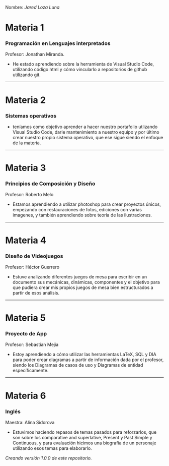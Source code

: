 Nombre: _Jared Loza Luna_

# Materia 1
### Programación en Lenguajes interpretados
Profesor: Jonathan Miranda.
- He estado aprendiendo sobre la herramienta de Visual Studio Code, utilizando código html y cómo vincularlo a repositorios de github utilizando git.
---
# Materia 2
### Sistemas operativos
- teníamos como objetivo aprender a hacer nuestro portafolio utlizando Visual Studio Code, darle mantenimiento a nuestro equipo y por último crear nuestro propio sistema operativo, que ese sigue siendo el enfoque de la materia.
---
# Materia 3
### Principios de Composición y Diseño
Profesor: Roberto Melo
- Estamos aprendiendo a utilizar photoshop para crear proyectos únicos, empezando con restauraciones de fotos, ediciones con varias imagenes, y también aprendiendo sobre teoría de las ilustraciones.
---
# Materia 4
### Diseño de Videojuegos
Profesor: Héctor Guerrero
- Estuve analizando diferentes juegos de mesa para escribir en un documento sus mecánicas, dinámicas, componentes y el objetivo para que pudiera crear mis propios juegos de mesa bien estructurados a partir de esos análisis.
---
# Materia 5
### Proyecto de App
Profesor: Sebastian Mejia
- Estoy aprendiendo a cómo utilizar las herramientas LaTeX, SQL y DIA para poder crear diagramas a partir de información dada por el profesor, siendo los Diagramas de casos de uso y Diagramas de entidad específicamente.
---
# Materia 6
### Inglés
Maestra: Alina Sidorova
- Estuvimos haciendo repasos de temas pasados para reforzarlos, que son sobre los comparative and superlative, Present y Past Simple y Continuous, y para evaluación hicimos una biografía de un personaje utilizando esos temas para elaborarlo.

_Creando versión 1.0.0 de este repositorio._